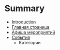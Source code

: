 # Summary

* [Introduction](README.md)
* [Главная страница](index.md)
* [Афиша мероприятий](afisha.md)
* [События](events.md)
   * Категории

